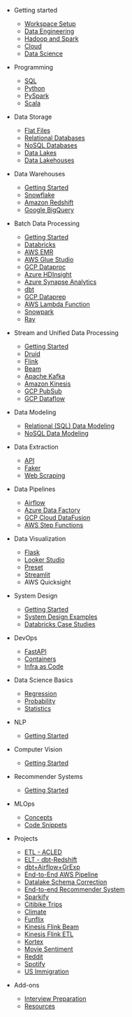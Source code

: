 - Getting started

  - [Workspace Setup](01-foundations/developer/)
  - [Data Engineering](01-foundations/data-engineering/)
  - [Hadoop and Spark](01-foundations/data-engineering/spark-hadoop.md)
  - [Cloud](01-foundations/cloud/)
  - [Data Science](10-datascience/basics/)

- Programming

  - [SQL](01-foundations/language/sql/)
  - [Python](01-foundations/language/python/)
  - [PySpark](01-foundations/language/pyspark/)
  - [Scala](01-foundations/language/scala/)

- Data Storage

  - [Flat Files](02-storage/flat-files/)
  - [Relational Databases](02-storage/databases/)
  - [NoSQL Databases](02-storage/nosql-databases/)
  - [Data Lakes](02-storage/datalakes/)
  - [Data Lakehouses](02-storage/lakehouses/)

- Data Warehouses

  - [Getting Started](02-storage/warehouses/)
  - [Snowflake](02-storage/warehouses/snowflake/)
  - [Amazon Redshift](02-storage/warehouses/amazon-redshift/)
  - [Google BigQuery](02-storage/warehouses/bigquery/)

- Batch Data Processing

  - [Getting Started](01-foundations/data-engineering/batch-data-processing.md)
  - [Databricks](03-processing/databricks/)
  - [AWS EMR](03-processing/aws-emr/)
  - [AWS Glue Studio](03-processing/aws-glue/)
  - [GCP Dataproc](03-processing/gcp-dataproc/)
  - [Azure HDInsight](03-processing/azure-hdinsight/)
  - [Azure Synapse Analytics](03-processing/azure-synapse-analytics/)
  - [dbt](03-processing/dbt/)
  - [GCP Dataprep](03-processing/gcp-dataprep/)
  - [AWS Lambda Function](03-processing/aws-lambda-function/)
  - [Snowpark](03-processing/snowpark/)
  - [Ray](03-processing/ray/)

- Stream and Unified Data Processing

  - [Getting Started](01-foundations/data-engineering/stream-data-processing.md)
  - [Druid](03-processing/druid/)
  - [Flink](03-processing/flink/)
  - [Beam](03-processing/beam/)
  - [Apache Kafka](03-processing/kafka/)
  - [Amazon Kinesis](03-processing/kinesis/)
  - [GCP PubSub](03-processing/pubsub/)
  - [GCP Dataflow](03-processing/dataflow/)

- Data Modeling

  - [Relational (SQL) Data Modeling](04-serving/sql/)
  - [NoSQL Data Modeling](04-serving/nosql/)

- Data Extraction

  - [API](05-extraction/api/)
  - [Faker](05-extraction/faker/)
  - [Web Scraping](05-extraction/webscraping/)

- Data Pipelines

  - [Airflow](06-orchestration/airflow/)
  - [Azure Data Factory](06-orchestration/azure-data-factory/)
  - [GCP Cloud DataFusion](06-orchestration/datafusion/)
  - [AWS Step Functions](06-orchestration/stepfunctions/)

- Data Visualization

  - [Flask](08-visualization/flask/)
  - [Looker Studio](08-visualization/looker-studio/)
  - [Preset](08-visualization/preset/)
  - [Streamlit](08-visualization/streamlit/)
  - AWS Quicksight

- System Design

  - [Getting Started](system-design/README.md)
  - [System Design Examples](system-design/examples.md)
  - [Databricks Case Studies](system-design/databricks-case-studies.md)

- DevOps

  - [FastAPI](07-devops/fastapi/)
  - [Containers](07-devops/containers/)
  - [Infra as Code](07-devops/iac/)

- Data Science Basics

  - [Regression](10-datascience/regression/)
  - [Probability](10-datascience/probability/)
  - [Statistics](10-datascience/statistics/)
  
- NLP

  - [Getting Started](10-datascience/nlp/)

- Computer Vision

  - [Getting Started](10-datascience/computer-vision/)

- Recommender Systems

  - [Getting Started](10-datascience/recsys/)

- MLOps

  - [Concepts](17-mlops/)
  - [Code Snippets](17-mlops/code-snippets.md)

- Projects

  - [ETL - ACLED](12-capstones/acled/)
  - [ELT - dbt-Redshift](12-capstones/dbt-redshift/)
  - [dbt+Airflow+GrExp](12-capstones/robust-data-pipeline/)
  - [End-to-End AWS Pipeline](12-capstones/cloudmaze/)
  - [Datalake Schema Correction](12-capstones/hmc/)
  - [End-to-end Recommender System](12-capstones/recofront/)
  - [Sparkify](12-capstones/sparkify/)
  - [Citibike Trips](12-capstones/citibike-trip-histories/)
  - [Climate](12-capstones/climate/)
  - [Funflix](12-capstones/funflix/)
  - [Kinesis Flink Beam](12-capstones/kinesis-flink-beam/)
  - [Kinesis Flink ETL](12-capstones/kinesis-flink-etl/)
  - [Kortex](12-capstones/kortex/)
  - [Movie Sentiment](12-capstones/movie-sentiment/)
  - [Reddit](12-capstones/reddit/)
  - [Spotify](12-capstones/spotify/)
  - [US Immigration](12-capstones/us-immigration/)

- Add-ons

  - [Interview Preparation](a1-interviewprep/)
  - [Resources](b3-misc/resources.md)
